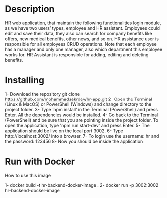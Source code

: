 # Description

HR web application, that maintain the following functionalities login module, as we have two users’ types, employee and HR assistant. Employees could edit and save their data, they also can search for company benefits like offers, new medical benefits, other news, and so on. HR assistance user is responsible for all employees CRUD operations. Note that each employee has a manager and only one manager, also which department this employee works for. HR Assistant is responsible for adding, editing and deleting benefits.

# Installing

1- Download the repository git clone https://github.com/mohammadsakrdev/hr-app.git
2- Open the Terminal (Linux & MacOS) or PowerShell (Windows) and change directory to the project folder.
3- Type ‘npm install’ in the Terminal (PowerShell) and press Enter. All the dependencies would be installed.
4- Go back to the Terminal (PowerShell) and be sure that you are pointing inside the project folder. To open the application, type 'npm run start-dev' and press Enter.
5- The application should be live on the local port 3002.
6- Type http://localhost:3002/ into a browser.
7- To login use the username: hr and the password: 123456
8- Now you should be inside the application

# Run with Docker

How to use this image

1- docker build -t hr-backend-docker-image .
2- docker run -p 3002:3002 hr-backend-docker-image
